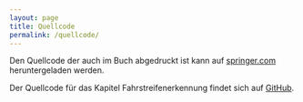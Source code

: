 ```yaml
---
layout: page
title: Quellcode
permalink: /quellcode/
---
```


Den Quellcode der auch im Buch abgedruckt ist kann auf [springer.com](http://www.springer.com/de/book/9783658167271) heruntergeladen werden.

Der Quellcode für das Kapitel Fahrstreifenerkennung findet sich auf [GitHub](http://github.com/sebdi/lane-detection).

